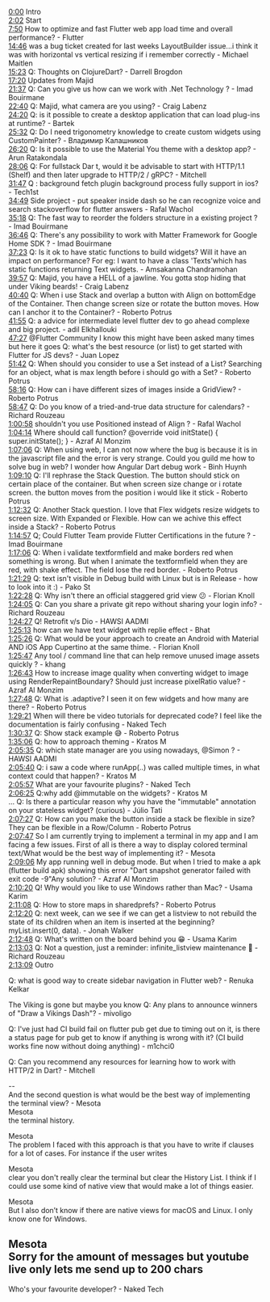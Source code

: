 [0:00](https://www.youtube.com/watch?v=hVLUCSfZOfY&t=0m00s) Intro  
[2:02](https://www.youtube.com/watch?v=hVLUCSfZOfY&t=2m02s) Start  
[7:50](https://www.youtube.com/watch?v=hVLUCSfZOfY&t=7m50s) How to optimize and fast Flutter web app load time and overall performance? - Flutter  
[14:46](https://www.youtube.com/watch?v=hVLUCSfZOfY&t=14m46s) was a bug ticket created for last weeks LayoutBuilder issue...i think it was with horizontal vs vertical resizing if i remember correctly - Michael Maitlen  
[15:23](https://www.youtube.com/watch?v=hVLUCSfZOfY&t=15m23s) Q: Thoughts on ClojureDart? - Darrell Brogdon  
[17:20](https://www.youtube.com/watch?v=hVLUCSfZOfY&t=17m20s) Updates from Majid  
[21:37](https://www.youtube.com/watch?v=hVLUCSfZOfY&t=21m37s) Q: Can you give us how can we work with .Net Technology ? - Imad Bouirmane  
[22:40](https://www.youtube.com/watch?v=hVLUCSfZOfY&t=22m40s) Q: Majid, what camera are you using? - Craig Labenz  
[24:20](https://www.youtube.com/watch?v=hVLUCSfZOfY&t=24m20s) Q: is it possible to create a desktop application that can load plug-ins at runtime? - Bartek  
[25:32](https://www.youtube.com/watch?v=hVLUCSfZOfY&t=25m32s) Q: Do I need trigonometry knowledge to create custom widgets using CustomPainter? - Владимир Калашников  
[26:20](https://www.youtube.com/watch?v=hVLUCSfZOfY&t=26m20s) Q: Is it possible to use the Material You theme with a desktop app? - Arun Ratakondala  
[28:06](https://www.youtube.com/watch?v=hVLUCSfZOfY&t=28m06s) Q: For fullstack Dar t, would it be advisable to start with HTTP/1.1 (Shelf) and then later upgrade to HTTP/2 / gRPC? - Mitchell  
[31:47](https://www.youtube.com/watch?v=hVLUCSfZOfY&t=31m47s) Q : background fetch plugin background process fully support in ios? - Tech1st  
[34:49](https://www.youtube.com/watch?v=hVLUCSfZOfY&t=34m49s) Side project - put speaker inside dash so he can recognize voice and search stackoverflow for flutter answers - Rafal Wachol  
[35:18](https://www.youtube.com/watch?v=hVLUCSfZOfY&t=35m18s) Q: The fast way to reorder the folders structure in a existing project ? - Imad Bouirmane  
[36:46](https://www.youtube.com/watch?v=hVLUCSfZOfY&t=36m46s) Q: There's any possibility to work with Matter Framework for Google Home SDK ? - Imad Bouirmane  
[37:23](https://www.youtube.com/watch?v=hVLUCSfZOfY&t=37m23s) Q: Is it ok to have static functions to build widgets? Will it have an impact on performance? For eg: I want to have a class 'Texts'which has static functions returning Text widgets. - Amsakanna Chandramohan  
[39:57](https://www.youtube.com/watch?v=hVLUCSfZOfY&t=39m57s) Q: Majid, you have a HELL of a jawline. You gotta stop hiding that under Viking beards! - Craig Labenz  
[40:40](https://www.youtube.com/watch?v=hVLUCSfZOfY&t=40m40s) Q: When i use Stack and overlap a button with Align on bottomEdge of the Container. Then change screen size or rotate the button moves. How can I anchor it to the Container? - Roberto Potrus  
[41:55](https://www.youtube.com/watch?v=hVLUCSfZOfY&t=41m55s) Q: a advice for intermediate level flutter dev to go ahead complexe and big project. - adil Elkhallouki  
[47:27](https://www.youtube.com/watch?v=hVLUCSfZOfY&t=47m27s) @Flutter Community I know this might have been asked many times but here it goes Q: what's the best resource (or list) to get started with Flutter for JS devs? - Juan Lopez  
[51:42](https://www.youtube.com/watch?v=hVLUCSfZOfY&t=51m42s) Q: When should you consider to use a Set instead of a List? Searching for an object, what is max length before i should go with a Set? - Roberto Potrus  
[58:16](https://www.youtube.com/watch?v=hVLUCSfZOfY&t=58m16s) Q: How can i have different sizes of images inside a GridView? - Roberto Potrus  
[58:47](https://www.youtube.com/watch?v=hVLUCSfZOfY&t=58m47s) Q: Do you know of a tried-and-true data structure for calendars? - Richard Rouzeau  
[1:00:58](https://www.youtube.com/watch?v=hVLUCSfZOfY&t=1h00m58s) shouldn't you use Positioned instead of Align ? - Rafal Wachol  
[1:04:14](https://www.youtube.com/watch?v=hVLUCSfZOfY&t=1h04m14s) Where should call function? @override void initState() { <TOP HERE> super.initState(); <OR HERE> } - Azraf Al Monzim  
[1:07:06](https://www.youtube.com/watch?v=hVLUCSfZOfY&t=1h07m06s) Q: When using web, I can not now where the bug is because it is in the javascript file and the error is very strange. Could you guild me how to solve bug in web? I wonder how Angular Dart debug work - Binh Huynh  
[1:09:10](https://www.youtube.com/watch?v=hVLUCSfZOfY&t=1h09m10s) Q: I'll rephrase the Stack Question. The button should stick on certain place of the container. But when screen size change or i rotate screen. the button moves from the position i would like it stick - Roberto Potrus  
[1:12:32](https://www.youtube.com/watch?v=hVLUCSfZOfY&t=1h12m32s) Q: Another Stack question. I love that Flex widgets resize widgets to screen size. With Expanded or Flexible. How can we achive this effect inside a Stack? - Roberto Potrus  
[1:14:57](https://www.youtube.com/watch?v=hVLUCSfZOfY&t=1h14m57s) Q; Could Flutter Team provide Flutter Certifications in the future ? - Imad Bouirmane  
[1:17:06](https://www.youtube.com/watch?v=hVLUCSfZOfY&t=1h17m06s) Q: When i validate textformfield and make borders red when something is wrong. But when I animate the textformfield when they are red, with shake effect. The field lose the red border. - Roberto Potrus  
[1:21:29](https://www.youtube.com/watch?v=hVLUCSfZOfY&t=1h21m29s) Q: text isn't visible in Debug build with Linux but is in Release - how to look into it :) - Pako St  
[1:22:28](https://www.youtube.com/watch?v=hVLUCSfZOfY&t=1h22m28s) Q: Why isn't there an official staggered grid view 😕 - Florian Knoll  
[1:24:05](https://www.youtube.com/watch?v=hVLUCSfZOfY&t=1h24m05s) Q: Can you share a private git repo without sharing your login info? - Richard Rouzeau  
[1:24:27](https://www.youtube.com/watch?v=hVLUCSfZOfY&t=1h24m27s) Q! Retrofit v/s Dio - HAWSI AADMI  
[1:25:13](https://www.youtube.com/watch?v=hVLUCSfZOfY&t=1h25m13s) how can we have text widget with replie effect - Bhat  
[1:25:26](https://www.youtube.com/watch?v=hVLUCSfZOfY&t=1h25m26s) Q: What would be your approach to create an Android with Material AND iOS App Cupertino at the same thime. - Florian Knoll  
[1:25:47](https://www.youtube.com/watch?v=hVLUCSfZOfY&t=1h25m47s) Any tool / command line that can help remove unused image assets quickly ? - khang  
[1:26:43](https://www.youtube.com/watch?v=hVLUCSfZOfY&t=1h26m43s) How to increase image quality when converting widget to image using RenderRepaintBoundary? Should just increase pixelRatio value? - Azraf Al Monzim  
[1:27:48](https://www.youtube.com/watch?v=hVLUCSfZOfY&t=1h27m48s) Q: What is .adaptive? I seen it on few widgets and how many are there? - Roberto Potrus  
[1:29:21](https://www.youtube.com/watch?v=hVLUCSfZOfY&t=1h29m21s) When will there be video tutorials for deprecated code? I feel like the documentation is fairly confusing - Naked Tech  
[1:30:37](https://www.youtube.com/watch?v=hVLUCSfZOfY&t=1h30m37s) Q: Show stack example 😅 - Roberto Potrus  
[1:35:06](https://www.youtube.com/watch?v=hVLUCSfZOfY&t=1h35m06s) Q: how to approach theming - Kratos M  
[2:05:35](https://www.youtube.com/watch?v=hVLUCSfZOfY&t=2h05m35s) Q: which state manager are you using nowadays, @Simon ? - HAWSI AADMI  
[2:05:40](https://www.youtube.com/watch?v=hVLUCSfZOfY&t=2h05m40s) Q: i saw a code where runApp(..) was called multiple times, in what context could that happen? - Kratos M  
[2:05:57](https://www.youtube.com/watch?v=hVLUCSfZOfY&t=2h05m57s) What are your favourite plugins? - Naked Tech  
[2:06:25](https://www.youtube.com/watch?v=hVLUCSfZOfY&t=2h06m25s) Q:why add @immutable on the widgets? - Kratos M  
... Q: Is there a particular reason why you have the "immutable" annotation on your stateless widget? (curious) - Júlio Tati  
[2:07:27](https://www.youtube.com/watch?v=hVLUCSfZOfY&t=2h07m27s) Q: How can you make the button inside a stack be flexible in size? They can be flexible in a Row/Column - Roberto Potrus  
[2:07:47](https://www.youtube.com/watch?v=hVLUCSfZOfY&t=2h07m47s) So I am currently trying to implement a terminal in my app and I am facing a few issues. First of all is there a way to display colored terminal text/What would be the best way of implementing it? - Mesota  
[2:09:06](https://www.youtube.com/watch?v=hVLUCSfZOfY&t=2h09m06s) My app running well in debug mode. But when I tried to make a apk (flutter build apk) showing this error "Dart snapshot generator failed with exit code -9"Any solution? - Azraf Al Monzim  
[2:10:20](https://www.youtube.com/watch?v=hVLUCSfZOfY&t=2h10m20s) Q! Why would you like to use Windows rather than Mac? - Usama Karim  
[2:11:08](https://www.youtube.com/watch?v=hVLUCSfZOfY&t=2h11m08s) Q: How to store maps in sharedprefs? - Roberto Potrus  
[2:12:20](https://www.youtube.com/watch?v=hVLUCSfZOfY&t=2h12m20s) Q: next week, can we see if we can get a listview to not rebuild the state of its children when an item is inserted at the beginning? myList.insert(0, data). - Jonah Walker  
[2:12:48](https://www.youtube.com/watch?v=hVLUCSfZOfY&t=2h12m48s) Q: What's written on the board behind you 😁 - Usama Karim  
[2:13:03](https://www.youtube.com/watch?v=hVLUCSfZOfY&t=2h13m03s) Q: Not a question, just a reminder: infinite_listview maintenance 🙂 - Richard Rouzeau  
[2:13:09](https://www.youtube.com/watch?v=hVLUCSfZOfY&t=2h13m09s) Outro  
  
Q: what is good way to create sidebar navigation in Flutter web? - Renuka Kelkar  
  
The Viking is gone but maybe you know Q: Any plans to announce winners of "Draw a Vikings Dash"? - mivoligo  
  
Q: I've just had CI build fail on flutter pub get due to timing out on it, is there a status page for pub get to know if anything is wrong with it? (CI build works fine now without doing anything) - m1chci0  
  
Q: Can you recommend any resources for learning how to work with HTTP/2 in Dart? - Mitchell  
  
--  
And the second question is what would be the best way of implementing the terminal view? - Mesota  
Mesota  
the terminal history.  
  
Mesota  
The problem I faced with this approach is that you have to write if clauses for a lot of cases. For instance if the user writes  
  
Mesota  
clear you don't really clear the terminal but clear the History List. I think if I could use some kind of native view that would make a lot of things easier.  
  
Mesota  
But I also don’t know if there are native views for macOS and Linux. I only know one for Windows.  
  
Mesota  
Sorry for the amount of messages but youtube live only lets me send up to 200 chars  
--  
  
  
  
Who's your favourite developer? - Naked Tech  
  
  
  
  
